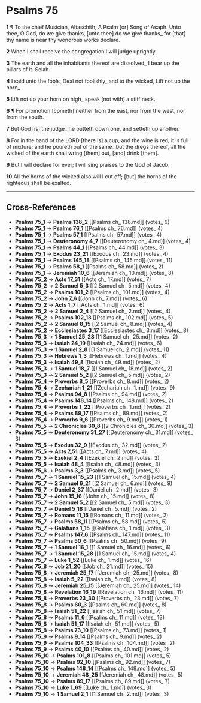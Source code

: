# Psalms 75

**1** ¶ To the chief Musician, Altaschith, A Psalm [or] Song of Asaph. Unto thee, O God, do we give thanks, [unto thee] do we give thanks_ for [that] thy name is near thy wondrous works declare.

**2** When I shall receive the congregation I will judge uprightly.

**3** The earth and all the inhabitants thereof are dissolved_ I bear up the pillars of it. Selah.

**4** I said unto the fools, Deal not foolishly_ and to the wicked, Lift not up the horn_

**5** Lift not up your horn on high_ speak [not with] a stiff neck.

**6** ¶ For promotion [cometh] neither from the east, nor from the west, nor from the south.

**7** But God [is] the judge_ he putteth down one, and setteth up another.

**8** For in the hand of the LORD [there is] a cup, and the wine is red; it is full of mixture; and he poureth out of the same_ but the dregs thereof, all the wicked of the earth shall wring [them] out, [and] drink [them].

**9** But I will declare for ever; I will sing praises to the God of Jacob.

**10** All the horns of the wicked also will I cut off; [but] the horns of the righteous shall be exalted.

---

## Cross-References

- **Psalms 75_1** → **Psalms 138_2** [[Psalms ch_ 138.md]] (votes_ 9)
- **Psalms 75_1** → **Psalms 76_1** [[Psalms ch_ 76.md]] (votes_ 4)
- **Psalms 75_1** → **Psalms 57_1** [[Psalms ch_ 57.md]] (votes_ 4)
- **Psalms 75_1** → **Deuteronomy 4_7** [[Deuteronomy ch_ 4.md]] (votes_ 4)
- **Psalms 75_1** → **Psalms 44_1** [[Psalms ch_ 44.md]] (votes_ 3)
- **Psalms 75_1** → **Exodus 23_21** [[Exodus ch_ 23.md]] (votes_ 4)
- **Psalms 75_1** → **Psalms 145_18** [[Psalms ch_ 145.md]] (votes_ 11)
- **Psalms 75_1** → **Psalms 58_1** [[Psalms ch_ 58.md]] (votes_ 2)
- **Psalms 75_1** → **Jeremiah 10_6** [[Jeremiah ch_ 10.md]] (votes_ 8)
- **Psalms 75_2** → **Acts 17_31** [[Acts ch_ 17.md]] (votes_ 7)
- **Psalms 75_2** → **2 Samuel 5_3** [[2 Samuel ch_ 5.md]] (votes_ 4)
- **Psalms 75_2** → **Psalms 101_2** [[Psalms ch_ 101.md]] (votes_ 4)
- **Psalms 75_2** → **John 7_6** [[John ch_ 7.md]] (votes_ 6)
- **Psalms 75_2** → **Acts 1_7** [[Acts ch_ 1.md]] (votes_ 6)
- **Psalms 75_2** → **2 Samuel 2_4** [[2 Samuel ch_ 2.md]] (votes_ 4)
- **Psalms 75_2** → **Psalms 102_13** [[Psalms ch_ 102.md]] (votes_ 5)
- **Psalms 75_2** → **2 Samuel 8_15** [[2 Samuel ch_ 8.md]] (votes_ 4)
- **Psalms 75_2** → **Ecclesiastes 3_17** [[Ecclesiastes ch_ 3.md]] (votes_ 8)
- **Psalms 75_3** → **1 Samuel 25_28** [[1 Samuel ch_ 25.md]] (votes_ 2)
- **Psalms 75_3** → **Isaiah 24_19** [[Isaiah ch_ 24.md]] (votes_ 6)
- **Psalms 75_3** → **1 Samuel 2_8** [[1 Samuel ch_ 2.md]] (votes_ 11)
- **Psalms 75_3** → **Hebrews 1_3** [[Hebrews ch_ 1.md]] (votes_ 4)
- **Psalms 75_3** → **Isaiah 49_8** [[Isaiah ch_ 49.md]] (votes_ 2)
- **Psalms 75_3** → **1 Samuel 18_7** [[1 Samuel ch_ 18.md]] (votes_ 2)
- **Psalms 75_3** → **2 Samuel 5_2** [[2 Samuel ch_ 5.md]] (votes_ 2)
- **Psalms 75_4** → **Proverbs 8_5** [[Proverbs ch_ 8.md]] (votes_ 2)
- **Psalms 75_4** → **Zechariah 1_21** [[Zechariah ch_ 1.md]] (votes_ 9)
- **Psalms 75_4** → **Psalms 94_8** [[Psalms ch_ 94.md]] (votes_ 2)
- **Psalms 75_4** → **Psalms 148_14** [[Psalms ch_ 148.md]] (votes_ 2)
- **Psalms 75_4** → **Proverbs 1_22** [[Proverbs ch_ 1.md]] (votes_ 2)
- **Psalms 75_4** → **Psalms 89_17** [[Psalms ch_ 89.md]] (votes_ 2)
- **Psalms 75_4** → **Proverbs 9_6** [[Proverbs ch_ 9.md]] (votes_ 1)
- **Psalms 75_5** → **2 Chronicles 30_8** [[2 Chronicles ch_ 30.md]] (votes_ 3)
- **Psalms 75_5** → **Deuteronomy 31_27** [[Deuteronomy ch_ 31.md]] (votes_ 3)
- **Psalms 75_5** → **Exodus 32_9** [[Exodus ch_ 32.md]] (votes_ 2)
- **Psalms 75_5** → **Acts 7_51** [[Acts ch_ 7.md]] (votes_ 4)
- **Psalms 75_5** → **Ezekiel 2_4** [[Ezekiel ch_ 2.md]] (votes_ 3)
- **Psalms 75_5** → **Isaiah 48_4** [[Isaiah ch_ 48.md]] (votes_ 3)
- **Psalms 75_6** → **Psalms 3_3** [[Psalms ch_ 3.md]] (votes_ 5)
- **Psalms 75_7** → **1 Samuel 15_23** [[1 Samuel ch_ 15.md]] (votes_ 4)
- **Psalms 75_7** → **2 Samuel 6_21** [[2 Samuel ch_ 6.md]] (votes_ 9)
- **Psalms 75_7** → **Daniel 2_37** [[Daniel ch_ 2.md]] (votes_ 3)
- **Psalms 75_7** → **John 15_16** [[John ch_ 15.md]] (votes_ 8)
- **Psalms 75_7** → **2 Samuel 5_2** [[2 Samuel ch_ 5.md]] (votes_ 3)
- **Psalms 75_7** → **Daniel 5_18** [[Daniel ch_ 5.md]] (votes_ 2)
- **Psalms 75_7** → **Romans 11_15** [[Romans ch_ 11.md]] (votes_ 2)
- **Psalms 75_7** → **Psalms 58_11** [[Psalms ch_ 58.md]] (votes_ 5)
- **Psalms 75_7** → **Galatians 1_15** [[Galatians ch_ 1.md]] (votes_ 3)
- **Psalms 75_7** → **Psalms 147_6** [[Psalms ch_ 147.md]] (votes_ 11)
- **Psalms 75_7** → **Psalms 50_6** [[Psalms ch_ 50.md]] (votes_ 9)
- **Psalms 75_7** → **1 Samuel 16_1** [[1 Samuel ch_ 16.md]] (votes_ 6)
- **Psalms 75_7** → **1 Samuel 15_28** [[1 Samuel ch_ 15.md]] (votes_ 4)
- **Psalms 75_7** → **Luke 1_52** [[Luke ch_ 1.md]] (votes_ 16)
- **Psalms 75_8** → **Job 21_20** [[Job ch_ 21.md]] (votes_ 15)
- **Psalms 75_8** → **Jeremiah 25_17** [[Jeremiah ch_ 25.md]] (votes_ 8)
- **Psalms 75_8** → **Isaiah 5_22** [[Isaiah ch_ 5.md]] (votes_ 8)
- **Psalms 75_8** → **Jeremiah 25_15** [[Jeremiah ch_ 25.md]] (votes_ 14)
- **Psalms 75_8** → **Revelation 16_19** [[Revelation ch_ 16.md]] (votes_ 11)
- **Psalms 75_8** → **Proverbs 23_30** [[Proverbs ch_ 23.md]] (votes_ 7)
- **Psalms 75_8** → **Psalms 60_3** [[Psalms ch_ 60.md]] (votes_ 8)
- **Psalms 75_8** → **Isaiah 51_22** [[Isaiah ch_ 51.md]] (votes_ 7)
- **Psalms 75_8** → **Psalms 11_6** [[Psalms ch_ 11.md]] (votes_ 13)
- **Psalms 75_8** → **Isaiah 51_17** [[Isaiah ch_ 51.md]] (votes_ 5)
- **Psalms 75_8** → **Psalms 73_10** [[Psalms ch_ 73.md]] (votes_ 1)
- **Psalms 75_9** → **Psalms 9_14** [[Psalms ch_ 9.md]] (votes_ 2)
- **Psalms 75_9** → **Psalms 104_33** [[Psalms ch_ 104.md]] (votes_ 2)
- **Psalms 75_9** → **Psalms 40_10** [[Psalms ch_ 40.md]] (votes_ 2)
- **Psalms 75_10** → **Psalms 101_8** [[Psalms ch_ 101.md]] (votes_ 5)
- **Psalms 75_10** → **Psalms 92_10** [[Psalms ch_ 92.md]] (votes_ 7)
- **Psalms 75_10** → **Psalms 148_14** [[Psalms ch_ 148.md]] (votes_ 5)
- **Psalms 75_10** → **Jeremiah 48_25** [[Jeremiah ch_ 48.md]] (votes_ 5)
- **Psalms 75_10** → **Psalms 89_17** [[Psalms ch_ 89.md]] (votes_ 7)
- **Psalms 75_10** → **Luke 1_69** [[Luke ch_ 1.md]] (votes_ 3)
- **Psalms 75_10** → **1 Samuel 2_1** [[1 Samuel ch_ 2.md]] (votes_ 3)
